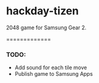 hackday-tizen
=============

2048 game for Samsung Gear 2.

=============
### TODO:
  * Add sound for each tile move
  * Publish game to Samsung Apps
